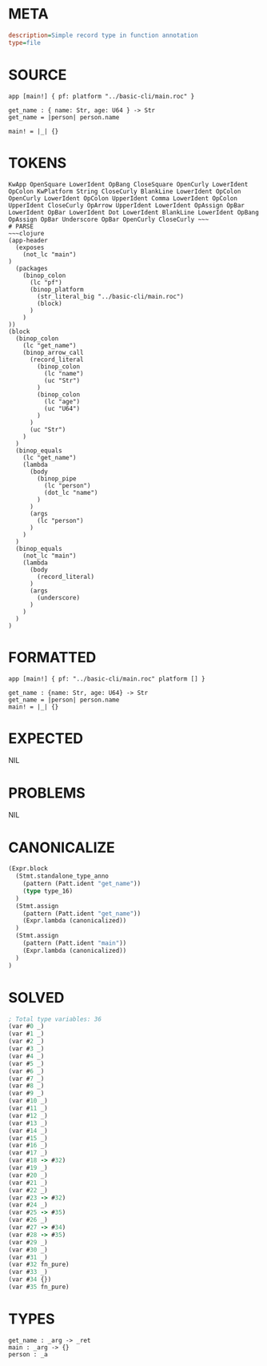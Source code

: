# META
~~~ini
description=Simple record type in function annotation
type=file
~~~
# SOURCE
~~~roc
app [main!] { pf: platform "../basic-cli/main.roc" }

get_name : { name: Str, age: U64 } -> Str
get_name = |person| person.name

main! = |_| {}
~~~
# TOKENS
~~~text
KwApp OpenSquare LowerIdent OpBang CloseSquare OpenCurly LowerIdent OpColon KwPlatform String CloseCurly BlankLine LowerIdent OpColon OpenCurly LowerIdent OpColon UpperIdent Comma LowerIdent OpColon UpperIdent CloseCurly OpArrow UpperIdent LowerIdent OpAssign OpBar LowerIdent OpBar LowerIdent Dot LowerIdent BlankLine LowerIdent OpBang OpAssign OpBar Underscore OpBar OpenCurly CloseCurly ~~~
# PARSE
~~~clojure
(app-header
  (exposes
    (not_lc "main")
)
  (packages
    (binop_colon
      (lc "pf")
      (binop_platform
        (str_literal_big "../basic-cli/main.roc")
        (block)
      )
    )
))
(block
  (binop_colon
    (lc "get_name")
    (binop_arrow_call
      (record_literal
        (binop_colon
          (lc "name")
          (uc "Str")
        )
        (binop_colon
          (lc "age")
          (uc "U64")
        )
      )
      (uc "Str")
    )
  )
  (binop_equals
    (lc "get_name")
    (lambda
      (body
        (binop_pipe
          (lc "person")
          (dot_lc "name")
        )
      )
      (args
        (lc "person")
      )
    )
  )
  (binop_equals
    (not_lc "main")
    (lambda
      (body
        (record_literal)
      )
      (args
        (underscore)
      )
    )
  )
)
~~~
# FORMATTED
~~~roc
app [main!] { pf: "../basic-cli/main.roc" platform [] }

get_name : {name: Str, age: U64} -> Str
get_name = |person| person.name
main! = |_| {}
~~~
# EXPECTED
NIL
# PROBLEMS
NIL
# CANONICALIZE
~~~clojure
(Expr.block
  (Stmt.standalone_type_anno
    (pattern (Patt.ident "get_name"))
    (type type_16)
  )
  (Stmt.assign
    (pattern (Patt.ident "get_name"))
    (Expr.lambda (canonicalized))
  )
  (Stmt.assign
    (pattern (Patt.ident "main"))
    (Expr.lambda (canonicalized))
  )
)
~~~
# SOLVED
~~~clojure
; Total type variables: 36
(var #0 _)
(var #1 _)
(var #2 _)
(var #3 _)
(var #4 _)
(var #5 _)
(var #6 _)
(var #7 _)
(var #8 _)
(var #9 _)
(var #10 _)
(var #11 _)
(var #12 _)
(var #13 _)
(var #14 _)
(var #15 _)
(var #16 _)
(var #17 _)
(var #18 -> #32)
(var #19 _)
(var #20 _)
(var #21 _)
(var #22 _)
(var #23 -> #32)
(var #24 _)
(var #25 -> #35)
(var #26 _)
(var #27 -> #34)
(var #28 -> #35)
(var #29 _)
(var #30 _)
(var #31 _)
(var #32 fn_pure)
(var #33 _)
(var #34 {})
(var #35 fn_pure)
~~~
# TYPES
~~~roc
get_name : _arg -> _ret
main : _arg -> {}
person : _a
~~~
